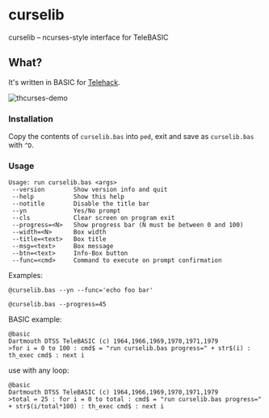 # curselib
curselib – ncurses-style interface for TeleBASIC

## What?
It's written in BASIC for [Telehack](https://telehack.com).

![thcurses-demo](https://feen.us/1p6zjy.gif)

### Installation
Copy the contents of `curselib.bas` into `ped`, exit and save as `curselib.bas` with `^D`.

### Usage
```
Usage: run curselib.bas <args>
 --version        Show version info and quit
 --help           Show this help
 --notitle        Disable the title bar
 --yn             Yes/No prompt
 --cls            Clear screen on program exit
 --progress=<N>   Show progress bar (N must be between 0 and 100)
 --width=<N>      Box width
 --title=<text>   Box title
 --msg=<text>     Box message
 --btn=<text>     Info-Box button
 --func=<cmd>     Command to execute on prompt confirmation
```

Examples:
```
@curselib.bas --yn --func='echo foo bar'
```
```
@curselib.bas --progress=45
```

BASIC example:
```
@basic
Dartmouth DTSS TeleBASIC (c) 1964,1966,1969,1970,1971,1979
>for i = 0 to 100 : cmd$ = "run curselib.bas progress=" + str$(i) : th_exec cmd$ : next i
```

use with any loop:
```
@basic
Dartmouth DTSS TeleBASIC (c) 1964,1966,1969,1970,1971,1979
>total = 25 : for i = 0 to total : cmd$ = "run curselib.bas progress=" + str$(i/total*100) : th_exec cmd$ : next i
```

